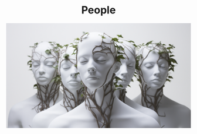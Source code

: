 <h1 align="center"> People </h1>

<p align="center" width="100%"><img src="../images/people.png" /></p>
